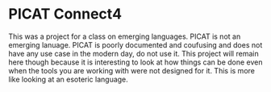 # PICAT Connect4

This was a project for a class on emerging languages.
PICAT is not an emerging lanuage.
PICAT is poorly documented and coufusing and does not have any use case in the modern day, do not use it.
This project will remain here though because it is interesting to look at how things can be done even when the tools you are working with were not designed for it.
This is more like looking at an esoteric language.
